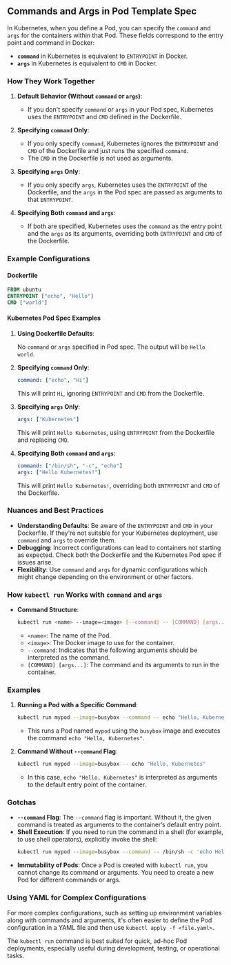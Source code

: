 ## Commands and Args in Pod Template Spec

In Kubernetes, when you define a Pod, you can specify the `command` and `args` for the containers within that Pod. These fields correspond to the entry point and command in Docker:

- **`command`** in Kubernetes is equivalent to `ENTRYPOINT` in Docker.
- **`args`** in Kubernetes is equivalent to `CMD` in Docker.

### How They Work Together

1. **Default Behavior (Without `command` or `args`)**:
   - If you don't specify `command` or `args` in your Pod spec, Kubernetes uses the `ENTRYPOINT` and `CMD` defined in the Dockerfile.

2. **Specifying `command` Only**:
   - If you only specify `command`, Kubernetes ignores the `ENTRYPOINT` and `CMD` of the Dockerfile and just runs the specified `command`.
   - The `CMD` in the Dockerfile is not used as arguments.

3. **Specifying `args` Only**:
   - If you only specify `args`, Kubernetes uses the `ENTRYPOINT` of the Dockerfile, and the `args` in the Pod spec are passed as arguments to that `ENTRYPOINT`.

4. **Specifying Both `command` and `args`**:
   - If both are specified, Kubernetes uses the `command` as the entry point and the `args` as its arguments, overriding both `ENTRYPOINT` and `CMD` of the Dockerfile.

### Example Configurations

#### Dockerfile

```Dockerfile
FROM ubuntu
ENTRYPOINT ["echo", "Hello"]
CMD ["world"]
```

#### Kubernetes Pod Spec Examples

1. **Using Dockerfile Defaults**:

   No `command` or `args` specified in Pod spec. The output will be `Hello world`.

2. **Specifying `command` Only**:

   ```yaml
   command: ["echo", "Hi"]
   ```
   This will print `Hi`, ignoring `ENTRYPOINT` and `CMD` from the Dockerfile.

3. **Specifying `args` Only**:

   ```yaml
   args: ["Kubernetes"]
   ```
   This will print `Hello Kubernetes`, using `ENTRYPOINT` from the Dockerfile and replacing `CMD`.

4. **Specifying Both `command` and `args`**:

   ```yaml
   command: ["/bin/sh", "-c", "echo"]
   args: ["Hello Kubernetes!"]
   ```
   This will print `Hello Kubernetes!`, overriding both `ENTRYPOINT` and `CMD` of the Dockerfile.

### Nuances and Best Practices

- **Understanding Defaults**: Be aware of the `ENTRYPOINT` and `CMD` in your Dockerfile. If they're not suitable for your Kubernetes deployment, use `command` and `args` to override them.
- **Debugging**: Incorrect configurations can lead to containers not starting as expected. Check both the Dockerfile and the Kubernetes Pod spec if issues arise.
- **Flexibility**: Use `command` and `args` for dynamic configurations which might change depending on the environment or other factors.

### How `kubectl run` Works with `command` and `args`

- **Command Structure**:
  ```bash
  kubectl run <name> --image=<image> [--command] -- [COMMAND] [args...]
  ```
  - `<name>`: The name of the Pod.
  - `<image>`: The Docker image to use for the container.
  - `--command`: Indicates that the following arguments should be interpreted as the command.
  - `[COMMAND] [args...]`: The command and its arguments to run in the container.

### Examples

1. **Running a Pod with a Specific Command**:
   ```bash
   kubectl run mypod --image=busybox --command -- echo "Hello, Kubernetes"
   ```
   - This runs a Pod named `mypod` using the `busybox` image and executes the command `echo "Hello, Kubernetes"`.

2. **Command Without `--command` Flag**:
   ```bash
   kubectl run mypod --image=busybox -- echo "Hello, Kubernetes"
   ```
   - In this case, `echo "Hello, Kubernetes"` is interpreted as arguments to the default entry point of the container.

### Gotchas

- **`--command` Flag**: The `--command` flag is important. Without it, the given command is treated as arguments to the container’s default entry point.
- **Shell Execution**: If you need to run the command in a shell (for example, to use shell operators), explicitly invoke the shell:
  ```bash
  kubectl run mypod --image=busybox --command -- /bin/sh -c 'echo Hello, Kubernetes && echo Bye'
  ```
- **Immutability of Pods**: Once a Pod is created with `kubectl run`, you cannot change its command or arguments. You need to create a new Pod for different commands or args.

### Using YAML for Complex Configurations

For more complex configurations, such as setting up environment variables along with commands and arguments, it's often easier to define the Pod configuration in a YAML file and then use `kubectl apply -f <file.yaml>`.

The `kubectl run` command is best suited for quick, ad-hoc Pod deployments, especially useful during development, testing, or operational tasks.
